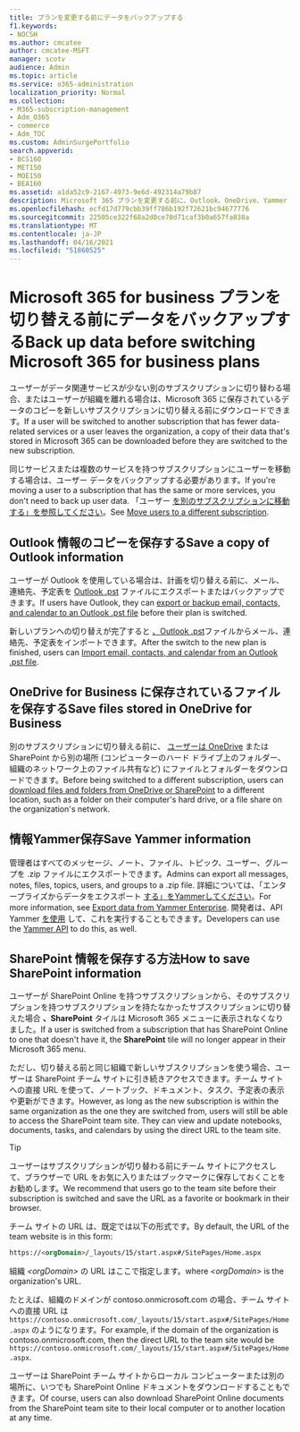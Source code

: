 ```yaml
---
title: プランを変更する前にデータをバックアップする
f1.keywords:
- NOCSH
ms.author: cmcatee
author: cmcatee-MSFT
manager: scotv
audience: Admin
ms.topic: article
ms.service: o365-administration
localization_priority: Normal
ms.collection:
- M365-subscription-management
- Adm_O365
- commerce
- Adm_TOC
ms.custom: AdminSurgePortfolio
search.appverid:
- BCS160
- MET150
- MOE150
- BEA160
ms.assetid: a1da52c9-2167-4973-9e6d-492314a79b87
description: Microsoft 365 プランを変更する前に、Outlook、OneDrive、Yammer SharePoint コンテンツをバックアップします。
ms.openlocfilehash: ecfd17d779cbb39ff786b192f72621bc94677776
ms.sourcegitcommit: 22505ce322f68a2d0ce70d71caf3b0a657fa838a
ms.translationtype: MT
ms.contentlocale: ja-JP
ms.lasthandoff: 04/16/2021
ms.locfileid: "51860525"
---
```

# <a name="back-up-data-before-switching-microsoft-365-for-business-plans"></a><span data-ttu-id="327a6-103">Microsoft 365 for business プランを切り替える前にデータをバックアップする</span><span class="sxs-lookup"><span data-stu-id="327a6-103">Back up data before switching Microsoft 365 for business plans</span></span>

<span data-ttu-id="327a6-104">ユーザーがデータ関連サービスが少ない別のサブスクリプションに切り替わる場合、またはユーザーが組織を離れる場合は、Microsoft 365 に保存されているデータのコピーを新しいサブスクリプションに切り替える前にダウンロードできます。</span><span class="sxs-lookup"><span data-stu-id="327a6-104">If a user will be switched to another subscription that has fewer data-related services or a user leaves the organization, a copy of their data that's stored in Microsoft 365 can be downloaded before they are switched to the new subscription.</span></span>

<span data-ttu-id="327a6-105">同じサービスまたは複数のサービスを持つサブスクリプションにユーザーを移動する場合は、ユーザー データをバックアップする必要があります。</span><span class="sxs-lookup"><span data-stu-id="327a6-105">If you're moving a user to a subscription that has the same or more services, you don't need to back up user data.</span></span> <span data-ttu-id="327a6-106">「ユーザー [を別のサブスクリプションに移動する」を参照してください](./move-users-different-subscription.md)。</span><span class="sxs-lookup"><span data-stu-id="327a6-106">See [Move users to a different subscription](./move-users-different-subscription.md).</span></span>
  
## <a name="save-a-copy-of-outlook-information"></a><span data-ttu-id="327a6-107">Outlook 情報のコピーを保存する</span><span class="sxs-lookup"><span data-stu-id="327a6-107">Save a copy of Outlook information</span></span>

<span data-ttu-id="327a6-108">ユーザーが Outlook を使用している場合は、計画を切り替える前に、メール、連絡先、予定表を [Outlook .pst](https://support.microsoft.com/office/14252b52-3075-4e9b-be4e-ff9ef1068f91) ファイルにエクスポートまたはバックアップできます。</span><span class="sxs-lookup"><span data-stu-id="327a6-108">If users have Outlook, they can [export or backup email, contacts, and calendar to an Outlook .pst file](https://support.microsoft.com/office/14252b52-3075-4e9b-be4e-ff9ef1068f91) before their plan is switched.</span></span>
  
<span data-ttu-id="327a6-109">新しいプランへの切り替えが完了すると [、Outlook .pst](https://support.microsoft.com/office/431a8e9a-f99f-4d5f-ae48-ded54b3440ac)ファイルからメール、連絡先、予定表をインポートできます。</span><span class="sxs-lookup"><span data-stu-id="327a6-109">After the switch to the new plan is finished, users can [Import email, contacts, and calendar from an Outlook .pst file](https://support.microsoft.com/office/431a8e9a-f99f-4d5f-ae48-ded54b3440ac).</span></span>
  
## <a name="save-files-stored-in-onedrive-for-business"></a><span data-ttu-id="327a6-110">OneDrive for Business に保存されているファイルを保存する</span><span class="sxs-lookup"><span data-stu-id="327a6-110">Save files stored in OneDrive for Business</span></span>

<span data-ttu-id="327a6-111">別のサブスクリプションに切り替える前に、 [ユーザーは OneDrive](https://support.microsoft.com/office/5c7397b7-19c7-4893-84fe-d02e8fa5df05) または SharePoint から別の場所 (コンピューターのハード ドライブ上のフォルダー、組織のネットワーク上のファイル共有など) にファイルとフォルダーをダウンロードできます。</span><span class="sxs-lookup"><span data-stu-id="327a6-111">Before being switched to a different subscription, users can [download files and folders from OneDrive or SharePoint](https://support.microsoft.com/office/5c7397b7-19c7-4893-84fe-d02e8fa5df05) to a different location, such as a folder on their computer's hard drive, or a file share on the organization's network.</span></span>
  
## <a name="save-yammer-information"></a><span data-ttu-id="327a6-112">情報Yammer保存</span><span class="sxs-lookup"><span data-stu-id="327a6-112">Save Yammer information</span></span>

<span data-ttu-id="327a6-113">管理者はすべてのメッセージ、ノート、ファイル、トピック、ユーザー、グループを .zip ファイルにエクスポートできます。</span><span class="sxs-lookup"><span data-stu-id="327a6-113">Admins can export all messages, notes, files, topics, users, and groups to a .zip file.</span></span> <span data-ttu-id="327a6-114">詳細については、「エンタープライズからデータをエクスポート [する」をYammerしてください](/yammer/manage-security-and-compliance/export-yammer-enterprise-data)。</span><span class="sxs-lookup"><span data-stu-id="327a6-114">For more information, see [Export data from Yammer Enterprise](/yammer/manage-security-and-compliance/export-yammer-enterprise-data).</span></span> <span data-ttu-id="327a6-115">開発者は、API Yammer [を使用](https://go.microsoft.com/fwlink/p/?linkid=842495) して、これを実行することもできます。</span><span class="sxs-lookup"><span data-stu-id="327a6-115">Developers can use the [Yammer API](https://go.microsoft.com/fwlink/p/?linkid=842495) to do this, as well.</span></span>
  
## <a name="how-to-save-sharepoint-information"></a><span data-ttu-id="327a6-116">SharePoint 情報を保存する方法</span><span class="sxs-lookup"><span data-stu-id="327a6-116">How to save SharePoint information</span></span>

<span data-ttu-id="327a6-117">ユーザーが SharePoint Online を持つサブスクリプションから、そのサブスクリプションを持つサブスクリプションを持たなかったサブスクリプションに切り替えた場合 **、SharePoint** タイルは Microsoft 365 メニューに表示されなくなりました。</span><span class="sxs-lookup"><span data-stu-id="327a6-117">If a user is switched from a subscription that has SharePoint Online to one that doesn't have it, the **SharePoint** tile will no longer appear in their Microsoft 365 menu.</span></span>
  
<span data-ttu-id="327a6-p103">ただし、切り替える前と同じ組織で新しいサブスクリプションを使う場合、ユーザーは SharePoint チーム サイトに引き続きアクセスできます。チーム サイトへの直接 URL を使って、ノートブック、ドキュメント、タスク、予定表の表示や更新ができます。</span><span class="sxs-lookup"><span data-stu-id="327a6-p103">However, as long as the new subscription is within the same organization as the one they are switched from, users will still be able to access the SharePoint team site. They can view and update notebooks, documents, tasks, and calendars by using the direct URL to the team site.</span></span>
  
> [!TIP]
> <span data-ttu-id="327a6-120">ユーザーはサブスクリプションが切り替わる前にチーム サイトにアクセスして、ブラウザーで URL をお気に入りまたはブックマークに保存しておくことをお勧めします。</span><span class="sxs-lookup"><span data-stu-id="327a6-120">We recommend that users go to the team site before their subscription is switched and save the URL as a favorite or bookmark in their browser.</span></span>
  
<span data-ttu-id="327a6-121">チーム サイトの URL は、既定では以下の形式です。</span><span class="sxs-lookup"><span data-stu-id="327a6-121">By default, the URL of the team website is in this form:</span></span>
  
```html
https://<orgDomain>/_layouts/15/start.aspx#/SitePages/Home.aspx
```

<span data-ttu-id="327a6-122">組織  _\<orgDomain\>_ の URL はここで指定します。</span><span class="sxs-lookup"><span data-stu-id="327a6-122">where  _\<orgDomain\>_ is the organization's URL.</span></span>
  
<span data-ttu-id="327a6-123">たとえば、組織のドメインが contoso.onmicrosoft.com の場合、チーム サイトへの直接 URL は `https://contoso.onmicrosoft.com/_layouts/15/start.aspx#/SitePages/Home.aspx` のようになります。</span><span class="sxs-lookup"><span data-stu-id="327a6-123">For example, if the domain of the organization is contoso.onmicrosoft.com, then the direct URL to the team site would be `https://contoso.onmicrosoft.com/_layouts/15/start.aspx#/SitePages/Home.aspx`.</span></span>
  
<span data-ttu-id="327a6-124">ユーザーは SharePoint チーム サイトからローカル コンピューターまたは別の場所に、いつでも SharePoint Online ドキュメントをダウンロードすることもできます。</span><span class="sxs-lookup"><span data-stu-id="327a6-124">Of course, users can also download SharePoint Online documents from the SharePoint team site to their local computer or to another location at any time.</span></span>